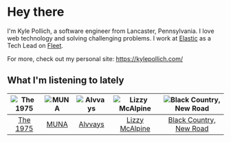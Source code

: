 # Hey there


I'm Kyle Pollich, a software engineer from Lancaster, Pennsylvania. I love web technology and solving challenging problems.
I work at [Elastic](https://www.elastic.co/) as a Tech Lead on [Fleet](https://www.elastic.co/guide/en/fleet/current/fleet-overview.html).

For more, check out my personal site: https://kylepollich.com/

## What I'm listening to lately

<!-- begin artists -->
  |![The 1975](https://i.scdn.co/image/ab6761610000f17889348336354096fd4e36ca73)|![MUNA](https://i.scdn.co/image/ab6761610000f178eff80f0e9a1932555d15cd74)|![Alvvays](https://i.scdn.co/image/ab6761610000f178a24052fe3c780cb8ca6e69c6)|![Lizzy McAlpine](https://i.scdn.co/image/ab6761610000f178b10e2b618880f429a3967185)|![Black Country, New Road](https://i.scdn.co/image/ab6761610000f178aebcf58177b9739feadb00b9)|
  |:---:|:---:|:---:|:---:|:---:|
  |[The 1975](https://open.spotify.com/artist/3mIj9lX2MWuHmhNCA7LSCW)|[MUNA](https://open.spotify.com/artist/6xdRb2GypJ7DqnWAI2mHGn)|[Alvvays](https://open.spotify.com/artist/3kzwYV3OCB010YfXMF0Avt)|[Lizzy McAlpine](https://open.spotify.com/artist/1GmsPCcpKgF9OhlNXjOsbS)|[Black Country, New Road](https://open.spotify.com/artist/3PP6ghmOlDl2jaKaH0avUN)|
<!-- end artists -->
